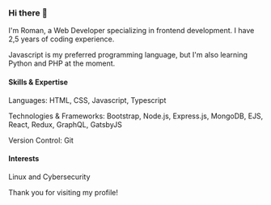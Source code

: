### Hi there 👋

I'm Roman, a Web Developer specializing in frontend development. I have 2,5 years of coding experience.

Javascript is my preferred programming language, but I'm also learning Python and PHP at the moment.

#### Skills & Expertise

Languages: HTML, CSS, Javascript, Typescript

Technologies & Frameworks: Bootstrap, Node.js, Express.js, MongoDB, EJS, React, Redux, GraphQL, GatsbyJS

Version Control: Git

#### Interests

Linux and Cybersecurity

Thank you for visiting my profile!

<!--
**rom4kov/rom4kov** is a ✨ _special_ ✨ repository because its `README.md` (this file) appears on your GitHub profile.

Here are some ideas to get you started:

- 🔭 I’m currently working on ...
- 🌱 I’m currently learning ...
- 👯 I’m looking to collaborate on ...
- 🤔 I’m looking for help with ...
- 💬 Ask me about ...
- 📫 How to reach me: ...
- 😄 Pronouns: ...
- ⚡ Fun fact: ...
-->
